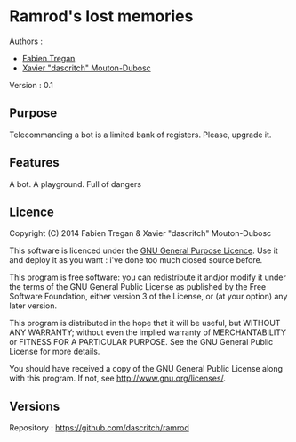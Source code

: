 Ramrod's lost memories
======================

Authors :
* [Fabien Tregan]()
* [Xavier "dascritch" Mouton-Dubosc](http://dascritch.com)

Version : 0.1

Purpose
-------

Telecommanding a bot is a limited bank of registers. Please, upgrade it.

Features
--------

A bot.
A playground.
Full of dangers


Licence
-------

Copyright (C) 2014 Fabien Tregan & Xavier "dascritch" Mouton-Dubosc

This software is licenced under the [GNU General Purpose Licence](http://www.gnu.org/licenses/gpl-3.0.txt).
Use it and deploy it as you want : i've done too much closed source before.

This program is free software: you can redistribute it and/or modify
it under the terms of the GNU General Public License as published by
the Free Software Foundation, either version 3 of the License, or
(at your option) any later version.

This program is distributed in the hope that it will be useful,
but WITHOUT ANY WARRANTY; without even the implied warranty of
MERCHANTABILITY or FITNESS FOR A PARTICULAR PURPOSE.  See the
GNU General Public License for more details.

You should have received a copy of the GNU General Public License
along with this program.  If not, see <http://www.gnu.org/licenses/>.

Versions
--------
Repository : <https://github.com/dascritch/ramrod>

